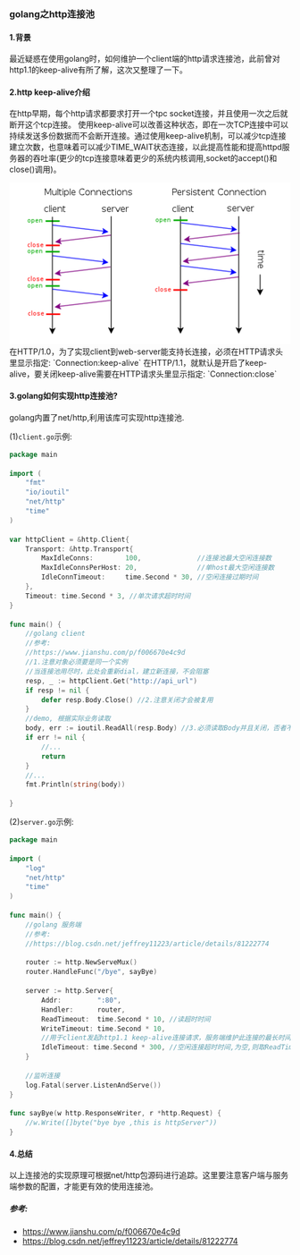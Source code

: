 ### golang之http连接池

#### 1.背景

最近疑惑在使用golang时，如何维护一个client端的http请求连接池，此前曾对http1.1的keep-alive有所了解，这次又整理了一下。

#### 2.http keep-alive介绍

在http早期，每个http请求都要求打开一个tpc socket连接，并且使用一次之后就断开这个tcp连接。
使用keep-alive可以改善这种状态，即在一次TCP连接中可以持续发送多份数据而不会断开连接。通过使用keep-alive机制，可以减少tcp连接建立次数，也意味着可以减少TIME_WAIT状态连接，以此提高性能和提高httpd服务器的吞吐率(更少的tcp连接意味着更少的系统内核调用,socket的accept()和close()调用)。
<center>
      <img src="https://github.com/alwaysthanks/learning-docs/blob/master/images/20191222-01http-pool.png">
</center>
在HTTP/1.0，为了实现client到web-server能支持长连接，必须在HTTP请求头里显示指定:
`Connection:keep-alive`
在HTTP/1.1，就默认是开启了keep-alive，要关闭keep-alive需要在HTTP请求头里显示指定:
`Connection:close`

#### 3.golang如何实现http连接池?

golang内置了net/http,利用该库可实现http连接池.

(1)`client.go`示例:

```go
package main

import (
	"fmt"
	"io/ioutil"
	"net/http"
	"time"
)

var httpClient = &http.Client{
	Transport: &http.Transport{
		MaxIdleConns:        100,              //连接池最大空闲连接数
		MaxIdleConnsPerHost: 20,               //单host最大空闲连接数
		IdleConnTimeout:     time.Second * 30, //空闲连接过期时间
	},
	Timeout: time.Second * 3, //单次请求超时时间
}

func main() {
	//golang client
	//参考:
	//https://www.jianshu.com/p/f006670e4c9d
	//1.注意对象必须要是同一个实例
	//当连接池用尽时，此处会重新dial，建立新连接，不会阻塞
	resp, _ := httpClient.Get("http://api_url")
	if resp != nil {
		defer resp.Body.Close() //2.注意关闭才会被复用
	}
	//demo, 根据实际业务读取
	body, err := ioutil.ReadAll(resp.Body) //3.必须读取Body并且关闭，否者不会被复用
	if err != nil {
		//...
		return
	}
	//...
	fmt.Println(string(body))

}
```

(2)`server.go`示例:

```go
package main

import (
	"log"
	"net/http"
	"time"
)

func main() {
	//golang 服务端
	//参考:
	//https://blog.csdn.net/jeffrey11223/article/details/81222774

	router := http.NewServeMux()
	router.HandleFunc("/bye", sayBye)

	server := http.Server{
		Addr:         ":80",
		Handler:      router,
		ReadTimeout:  time.Second * 10, //读超时时间
		WriteTimeout: time.Second * 10,
		//用于client发起http1.1 keep-alive连接请求，服务端维护此连接的最长时间
		IdleTimeout: time.Second * 300, //空闲连接超时时间,为空,则取ReadTimeout
	}

	//监听连接
	log.Fatal(server.ListenAndServe())
}

func sayBye(w http.ResponseWriter, r *http.Request) {
	//w.Write([]byte("bye bye ,this is httpServer"))
}
```

#### 4.总结

以上连接池的实现原理可根据net/http包源码进行追踪。这里要注意客户端与服务端参数的配置，才能更有效的使用连接池。

##### 参考:

- https://www.jianshu.com/p/f006670e4c9d
- https://blog.csdn.net/jeffrey11223/article/details/81222774